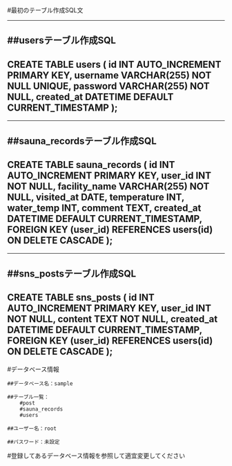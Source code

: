 #最初のテーブル作成SQL文

------------------------------------------
##usersテーブル作成SQL
------------------------------------------
CREATE TABLE users (
    id INT AUTO_INCREMENT PRIMARY KEY,
    username VARCHAR(255) NOT NULL UNIQUE,
    password VARCHAR(255) NOT NULL,
    created_at DATETIME DEFAULT CURRENT_TIMESTAMP
);
------------------------------------------

------------------------------------------
##sauna_recordsテーブル作成SQL
------------------------------------------
CREATE TABLE sauna_records (
    id INT AUTO_INCREMENT PRIMARY KEY,
    user_id INT NOT NULL,
    facility_name VARCHAR(255) NOT NULL,
    visited_at DATE,
    temperature INT,
    water_temp INT,
    comment TEXT,
    created_at DATETIME DEFAULT CURRENT_TIMESTAMP,
    FOREIGN KEY (user_id) REFERENCES users(id) ON DELETE CASCADE
);
------------------------------------------

------------------------------------------
##sns_postsテーブル作成SQL
------------------------------------------
CREATE TABLE sns_posts (
    id INT AUTO_INCREMENT PRIMARY KEY,
    user_id INT NOT NULL,
    content TEXT NOT NULL,
    created_at DATETIME DEFAULT CURRENT_TIMESTAMP,
    FOREIGN KEY (user_id) REFERENCES users(id) ON DELETE CASCADE
);
------------------------------------------


#データベース情報

    ##データベース名：sample

    ##テーブル一覧：
        #post
        #sauna_records
        #users

    ##ユーザー名：root

    ##パスワード：未設定

#登録してあるデータベース情報を参照して適宜変更してください